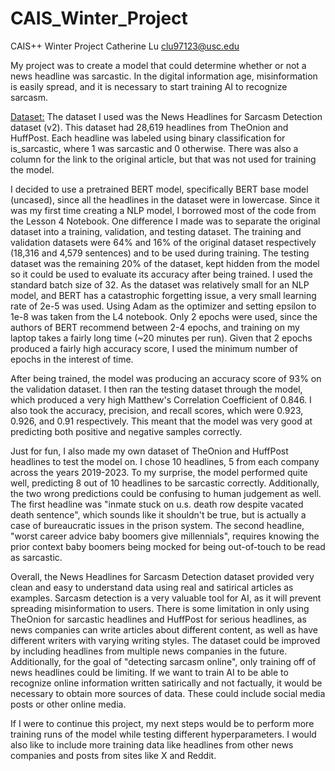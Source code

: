 # CAIS_Winter_Project
CAIS++ Winter Project
Catherine Lu
clu97123@usc.edu

My project was to create a model that could determine whether or not a news headline was sarcastic. In the digital information age, misinformation is easily spread, and it is necessary to start training AI to recognize sarcasm.

<ins>Dataset:</ins>
The dataset I used was the News Headlines for Sarcasm Detection dataset (v2). This dataset had 28,619 headlines from TheOnion and HuffPost. Each headline was labeled using binary classification for is_sarcastic, where 1 was sarcastic and 0 otherwise. There was also a column for the link to the original article, but that was not used for training the model. 

I decided to use a pretrained BERT model, specifically BERT base model (uncased), since all the headlines in the dataset were in lowercase. Since it was my first time creating a NLP model, I borrowed most of the code from the Lesson 4 Notebook. One difference I made was to separate the original dataset into a training, validation, and testing dataset. The training and validation datasets were 64% and 16% of the original dataset respectively (18,316 and 4,579 sentences) and to be used during training. The testing dataset was the remaining 20% of the dataset, kept hidden from the model so it could be used to evaluate its accuracy after being trained. I used the standard batch size of 32. As the dataset was relatively small for an NLP model, and BERT has a catastrophic forgetting issue, a very small learning rate of 2e-5 was used. Using Adam as the optimizer and setting epsilon to 1e-8 was taken from the L4 notebook. Only 2 epochs were used, since the authors of BERT recommend between 2-4 epochs, and training on my laptop takes a fairly long time (~20 minutes per run). Given that 2 epochs produced a fairly high accuracy score, I used the minimum number of epochs in the interest of time.

After being trained, the model was producing an accuracy score of 93% on the validation dataset. I then ran the testing dataset through the model, which produced a very high Matthew's Correlation Coefficient of 0.846. I also took the accuracy, precision, and recall scores, which were 0.923, 0.926, and 0.91 respectively. This meant that the model was very good at predicting both positive and negative samples correctly. 

Just for fun, I also made my own dataset of TheOnion and HuffPost headlines to test the model on. I chose 10 headlines, 5 from each company across the years 2019-2023. To my surprise, the model performed quite well, predicting 8 out of 10 headlines to be sarcastic correctly. Additionally, the two wrong predictions could be confusing to human judgement as well. The first headline was "inmate stuck on u.s. death row despite vacated death sentence", which sounds like it shouldn't be true, but is actually a case of bureaucratic issues in the prison system. The second headline, "worst career advice baby boomers give millennials", requires knowing the prior context baby boomers being mocked for being out-of-touch to be read as sarcastic.

Overall, the News Headlines for Sarcasm Detection dataset provided very clean and easy to understand data using real and satirical articles as examples. Sarcasm detection is a very valuable tool for AI, as it will prevent spreading misinformation to users. There is some limitation in only using TheOnion for sarcastic headlines and HuffPost for serious headlines, as news companies can write articles about different content, as well as have different writers with varying writing styles. The dataset could be improved by including headlines from multiple news companies in the future. Additionally, for the goal of "detecting sarcasm online", only training off of news headlines could be limiting. If we want to train AI to be able to recognize online information written satirically and not factually, it would be necessary to obtain more sources of data. These could include social media posts or other online media. 

If I were to continue this project, my next steps would be to perform more training runs of the model while testing different hyperparameters. I would also like to include more training data like headlines from other news companies and posts from sites like X and Reddit.

